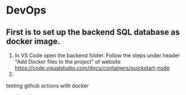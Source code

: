 # DevOps

## First is to set up the backend SQL database as docker image.
1. In VS Code open the backend folder. Follow the steps under header "Add Docker files to the project" of website https://code.visualstudio.com/docs/containers/quickstart-node
2. 
 testing github actions with docker
